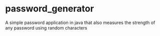 # password_generator
  A simple password application in java that also measures the strength of any password using random characters 
